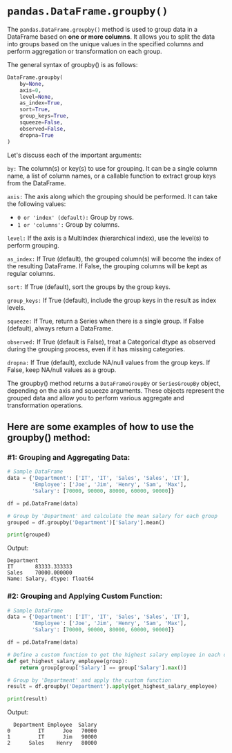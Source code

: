 # `pandas.DataFrame.groupby()`

The `pandas.DataFrame.groupby()` method is used to group data in a DataFrame based on **one or more columns**. It allows you to split the data into groups based on the unique values in the specified columns and perform aggregation or transformation on each group.

The general syntax of groupby() is as follows:

```python
DataFrame.groupby(
    by=None,
    axis=0,
    level=None,
    as_index=True,
    sort=True,
    group_keys=True,
    squeeze=False,
    observed=False,
    dropna=True
)
```
Let's discuss each of the important arguments:

`by:` The column(s) or key(s) to use for grouping. It can be a single column name, a list of column names, or a callable function to extract group keys from the DataFrame.

`axis:` The axis along which the grouping should be performed. It can take the following values:

- `0 or 'index' (default):` Group by rows.
- `1 or 'columns':` Group by columns.

`level:` If the axis is a MultiIndex (hierarchical index), use the level(s) to perform grouping.

`as_index:` If True (default), the grouped column(s) will become the index of the resulting DataFrame. If False, the grouping columns will be kept as regular columns.

`sort:` If True (default), sort the groups by the group keys.

`group_keys:` If True (default), include the group keys in the result as index levels.

`squeeze:` If True, return a Series when there is a single group. If False (default), always return a DataFrame.

`observed:` If True (default is False), treat a Categorical dtype as observed during the grouping process, even if it has missing categories.

`dropna:` If True (default), exclude NA/null values from the group keys. If False, keep NA/null values as a group.

The groupby() method returns a `DataFrameGroupBy` or `SeriesGroupBy` object, depending on the axis and squeeze arguments. These objects represent the grouped data and allow you to perform various aggregate and transformation operations.

## Here are some examples of how to use the groupby() method:

### #1: Grouping and Aggregating Data:

```python
# Sample DataFrame
data = {'Department': ['IT', 'IT', 'Sales', 'Sales', 'IT'],
        'Employee': ['Joe', 'Jim', 'Henry', 'Sam', 'Max'],
        'Salary': [70000, 90000, 80000, 60000, 90000]}

df = pd.DataFrame(data)

# Group by 'Department' and calculate the mean salary for each group
grouped = df.groupby('Department')['Salary'].mean()

print(grouped)
```
Output:
```
Department
IT       83333.333333
Sales    70000.000000
Name: Salary, dtype: float64
```

### #2: Grouping and Applying Custom Function:

```python
# Sample DataFrame
data = {'Department': ['IT', 'IT', 'Sales', 'Sales', 'IT'],
        'Employee': ['Joe', 'Jim', 'Henry', 'Sam', 'Max'],
        'Salary': [70000, 90000, 80000, 60000, 90000]}

df = pd.DataFrame(data)

# Define a custom function to get the highest salary employee in each department
def get_highest_salary_employee(group):
    return group[group['Salary'] == group['Salary'].max()]

# Group by 'Department' and apply the custom function
result = df.groupby('Department').apply(get_highest_salary_employee)

print(result)
```
Output:
```
  Department Employee  Salary
0         IT      Joe   70000
1         IT      Jim   90000
2      Sales    Henry   80000
```
